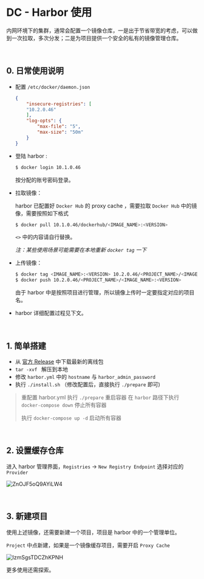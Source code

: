 # DC - Harbor 使用

​	内网环境下的集群，通常会配置一个镜像仓库，一是出于节省带宽的考虑，可以做到一次拉取，多次分发；二是为项目提供一个安全的私有的镜像管理仓库。

<br/>

## 0. 日常使用说明

+ 配置 `/etc/docker/daemon.json`

	```json
	{
	    "insecure-registries": [
		"10.2.0.46"
	    ],
	    "log-opts": {
	        "max-file": "5",
	        "max-size": "50m"
	    }
	}
	```

+ 登陆 harbor : 

	```bash
	$ docker login 10.1.0.46
	```

	按分配的账号密码登录。

+ 拉取镜像：

	harbor 已配置好 `Docker Hub` 的 proxy cache ，需要拉取 `Docker Hub` 中的镜像，需要按照如下格式

	```bash
	$ docker pull 10.1.0.46/dockerhub/<IMAGE_NAME>:<VERSION>
	```

	`<>` 中的内容请自行替换。

	*注：某些使用场景可能需要在本地重新 `docker tag` 一下*

+ 上传镜像：

	```bash
	$ docker tag <IMAGE_NAME>:<VERSION> 10.2.0.46/<PROJECT_NAME>/<IMAGE_NAME>:<VERSION>
	$ docker push 10.2.0.46/<PROJECT_NAME>/<IMAGE_NAME>:<VERSION>
	```

	由于 harbor 中是按照项目进行管理，所以镜像上传时一定要指定对应的项目名。

+ harbor 详细配置过程见下文。

<br/>

## 1. 简单搭建

+ 从 [官方 Release](https://github.com/goharbor/harbor/releases) 中下载最新的离线包
+ `tar -xvf ` 解压到本地
+ 修改 `harbor.yml` 中的 `hostname` 与 `harbor_admin_password`
+ 执行 `./install.sh`  （修改配置后，直接执行 `./prepare` 即可)

> 重配置 harbor.yml
> 执行 `./prepare`
> 重启容器
> 在 `harbor` 路径下执行 `docker-compose down` 停止所有容器
>
> 执行 ` docker-compose up -d ` 启动所有容器

<br/>

## 2. 设置缓存仓库

进入 harbor 管理界面，`Registries` -> `New Registry Endpoint` 选择对应的 `Provider`

![ZnOJF5oQ9AYiLW4](https://i.loli.net/2021/01/10/ZnOJF5oQ9AYiLW4.png)



<br/>

## 3. 新建项目

使用上述镜像，还需要新建一个项目，项目是 harbor 中的一个管理单位。

`Project` 中点新建，如果是一个镜像缓存项目，需要开启 `Proxy Cache`

![IzmSgsTDCZhKPNH](https://i.loli.net/2021/01/10/IzmSgsTDCZhKPNH.png)

更多使用还需探索。